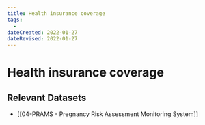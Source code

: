 ```yaml
---
title: Health insurance coverage
tags:
  - 
dateCreated: 2022-01-27
dateRevised: 2022-01-27
---
```

# Health insurance coverage
## Relevant Datasets
- [[04-PRAMS - Pregnancy Risk Assessment Monitoring System]]